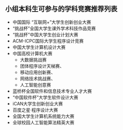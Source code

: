 ## 小组本科生可参与的学科竞赛推荐列表
- 中国国际 “互联网+”大学生创新创业大赛
- “挑战杯”全国大学生课外学术科技作品竞赛
- “挑战杯”中国大学生创业计划大赛
- ACM-ICPC国际大学生程序设计竞赛
- 中国大学生计算机设计大赛
- 中国高校计算机大赛
   - 大数据挑战赛
   - 团体程序设计天梯赛、
   - 移动应用创新赛、
   - 网络技术挑战赛、
   - 人工智能创意赛
- 蓝桥杯全国软件和信息技术专业人才大赛
- “中国软件杯”大学生软件设计大赛
- iCAN大学生创新创业大赛
- 百度之星·程序设计大赛
- 全国大学生计算机系统能力大赛
- 全球校园人工智能算法精英大赛
